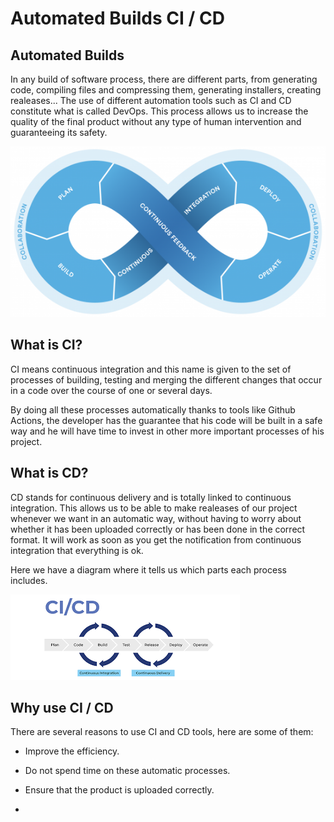 # Automated Builds CI / CD

## Automated Builds

In any build of software process, there are different parts, from generating code, compiling files and compressing them, generating installers, creating realeases... The use of different automation tools such as CI and CD constitute what is called DevOps. This process allows us to increase the quality of the final product without any type of human intervention and guaranteeing its safety.

![](https://github.com/Ludef26/Automated-builds-CI-CD/blob/main/Docs/Images/CI-CD.png)

## What is CI?

CI means continuous integration and this name is given to the set of processes of building, testing and merging the different changes that occur in a code over the course of one or several days.

By doing all these processes automatically thanks to tools like Github Actions, the developer has the guarantee that his code will be built in a safe way and he will have time to invest in other more important processes of his project.

## What is CD? 

CD stands for continuous delivery and is totally linked to continuous integration. This allows us to be able to make realeases of our project whenever we want in an automatic way, without having to worry about whether it has been uploaded correctly or has been done in the correct format. It will work as soon as you get the notification from continuous integration that everything is ok.

Here we have a diagram where it tells us which parts each process includes.

![](https://github.com/Ludef26/Automated-builds-CI-CD/blob/main/Docs/Images/Ci-CD-process.png)

## Why use CI / CD

There are several reasons to use CI and CD tools, here are some of them:

* Improve the efficiency.

* Do not spend time on these automatic processes.

* Ensure that the product is uploaded correctly.

* 
